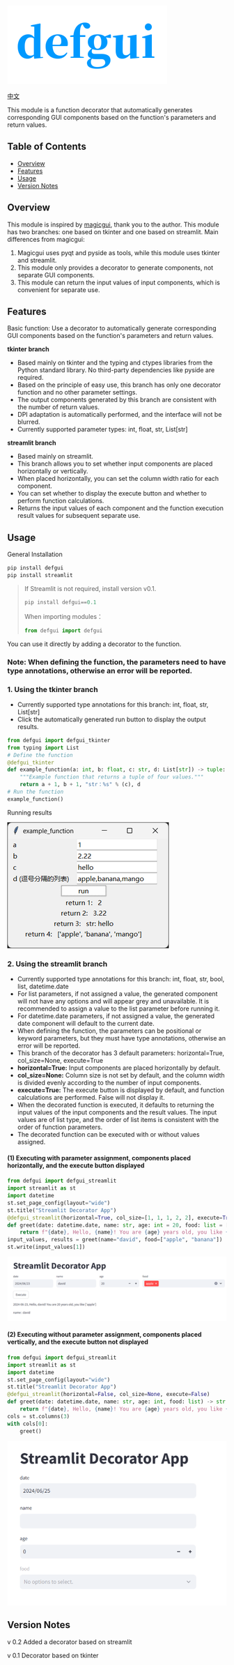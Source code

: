 ![logo](logo.png)

[中文](README-zh.md)

This module is a function decorator that automatically generates corresponding GUI components based on the function's parameters and return values.
## Table of Contents
* [Overview](README.md#overview)
* [Features](README.md#features)
* [Usage](README.md#usage)
* [Version Notes](README.md#version-notes)

## Overview
This module is inspired by [magicgui](https://github.com/pyapp-kit/magicgui), thank you to the author.
This module has two branches: one based on tkinter and one based on streamlit.
Main differences from magicgui:
1. Magicgui uses pyqt and pyside as tools, while this module uses tkinter and streamlit.
2. This module only provides a decorator to generate components, not separate GUI components.
3. This module can return the input values of input components, which is convenient for separate use.

## Features
Basic function: Use a decorator to automatically generate corresponding GUI components based on the function's parameters and return values.

**tkinter branch**
* Based mainly on tkinter and the typing and ctypes libraries from the Python standard library. No third-party dependencies like pyside are required.
* Based on the principle of easy use, this branch has only one decorator function and no other parameter settings.
* The output components generated by this branch are consistent with the number of return values.
* DPI adaptation is automatically performed, and the interface will not be blurred.
* Currently supported parameter types: int, float, str, List[str]

**streamlit branch**
* Based mainly on streamlit.
* This branch allows you to set whether input components are placed horizontally or vertically.
* When placed horizontally, you can set the column width ratio for each component.
* You can set whether to display the execute button and whether to perform function calculations.
* Returns the input values of each component and the function execution result values for subsequent separate use.

## Usage
General Installation
```python
pip install defgui
pip install streamlit
```

>If Streamlit is not required, install version v0.1.
>```python
>pip install defgui==0.1
>```
>When importing modules：
>```python
>from defgui import defgui
>```

You can use it directly by adding a decorator to the function.
### Note: When defining the function, the parameters need to have type annotations, otherwise an error will be reported.

### 1. Using the tkinter branch
- Currently supported type annotations for this branch: int, float, str, List[str]
- Click the automatically generated run button to display the output results.
```python
from defgui import defgui_tkinter
from typing import List
# Define the function
@defgui_tkinter
def example_function(a: int, b: float, c: str, d: List[str]) -> tuple:
    """Example function that returns a tuple of four values."""
    return a + 1, b + 1, "str：%s" % (c), d
# Run the function
example_function()
```
Running results

![png](result.png)

### 2. Using the streamlit branch
- Currently supported type annotations for this branch: int, float, str, bool, list, datetime.date
- For list parameters, if not assigned a value, the generated component will not have any options and will appear grey and unavailable. It is recommended to assign a value to the list parameter before running it.
- For datetime.date parameters, if not assigned a value, the generated date component will default to the current date.
- When defining the function, the parameters can be positional or keyword parameters, but they must have type annotations, otherwise an error will be reported.
- This branch of the decorator has 3 default parameters: horizontal=True, col_size=None, execute=True
- **horizontal=True:** Input components are placed horizontally by default.
- **col_size=None:** Column size is not set by default, and the column width is divided evenly according to the number of input components.
- **execute=True:** The execute button is displayed by default, and function calculations are performed. False will not display it.
- When the decorated function is executed, it defaults to returning the input values of the input components and the result values. The input values are of list type, and the order of list items is consistent with the order of function parameters.
- The decorated function can be executed with or without values assigned.

#### (1) Executing with parameter assignment, components placed horizontally, and the execute button displayed
```python
from defgui import defgui_streamlit
import streamlit as st
import datetime
st.set_page_config(layout="wide")
st.title("Streamlit Decorator App")
@defgui_streamlit(horizontal=True, col_size=[1, 1, 1, 2, 2], execute=True)
def greet(date: datetime.date, name: str, age: int = 20, food: list = []) -> str:
    return f"{date}, Hello, {name}! You are {age} years old, you like {food}"
input_values, results = greet(name="david", food=["apple", "banana"])
st.write(input_values[1])
```
![png](defgui_streamlit_h.png)

#### (2) Executing without parameter assignment, components placed vertically, and the execute button not displayed
```python
from defgui import defgui_streamlit
import streamlit as st
import datetime
st.set_page_config(layout="wide")
st.title("Streamlit Decorator App")
@defgui_streamlit(horizontal=False, col_size=None, execute=False)
def greet(date: datetime.date, name: str, age: int, food: list) -> str:
    return f"{date}, Hello, {name}! You are {age} years old, you like {food}"
cols = st.columns(3)
with cols[0]:
    greet()
```
![png](defgui_streamlit_c.png)

## Version Notes
v 0.2
Added a decorator based on streamlit

v 0.1
Decorator based on tkinter
